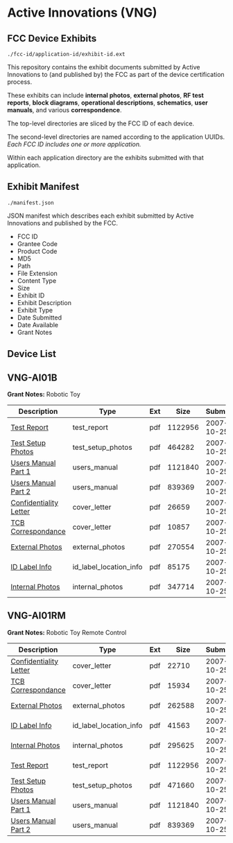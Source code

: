 # Active Innovations (VNG)
## FCC Device Exhibits

```
./fcc-id/application-id/exhibit-id.ext
```

This repository contains the exhibit documents submitted by Active Innovations to (and published by) the FCC as part of the device certification process.

These exhibits can include **internal photos**, **external photos**, **RF test reports**, **block diagrams**, **operational descriptions**, **schematics**, **user manuals**, and various **correspondence**.

The top-level directories are sliced by the FCC ID of each device.

The second-level directories are named according to the application UUIDs. *Each FCC ID includes one or more application.*

Within each application directory are the exhibits submitted with that application. 

## Exhibit Manifest

```
./manifest.json
```

JSON manifest which describes each exhibit submitted by Active Innovations and published by the FCC.

- FCC ID
- Grantee Code
- Product Code
- MD5
- Path
- File Extension
- Content Type
- Size
- Exhibit ID
- Exhibit Description
- Exhibit Type
- Date Submitted
- Date Available
- Grant Notes

## Device List
## VNG-AI01B
**Grant Notes:** Robotic Toy

| Description | Type | Ext | Size | Submitted | Available |
| ----------- | ---- | --- | ---- | --------- | --------- |
| [Test Report](VNG-AI01B/d4ac9c1e35ad20a0c613782ea72ec21c/859819.pdf) | test_report | pdf | 1122956 | 2007-10-25 | 2007-10-26 |
| [Test Setup Photos](VNG-AI01B/d4ac9c1e35ad20a0c613782ea72ec21c/859839.pdf) | test_setup_photos | pdf | 464282 | 2007-10-25 | 2007-10-26 |
| [Users Manual Part 1](VNG-AI01B/d4ac9c1e35ad20a0c613782ea72ec21c/859821.pdf) | users_manual | pdf | 1121840 | 2007-10-25 | 2007-10-26 |
| [Users Manual Part 2](VNG-AI01B/d4ac9c1e35ad20a0c613782ea72ec21c/859822.pdf) | users_manual | pdf | 839369 | 2007-10-25 | 2007-10-26 |
| [Confidentiality Letter](VNG-AI01B/d4ac9c1e35ad20a0c613782ea72ec21c/859830.pdf) | cover_letter | pdf | 26659 | 2007-10-25 | 2007-10-26 |
| [TCB Correspondance](VNG-AI01B/d4ac9c1e35ad20a0c613782ea72ec21c/859831.pdf) | cover_letter | pdf | 10857 | 2007-10-25 | 2007-10-26 |
| [External Photos](VNG-AI01B/d4ac9c1e35ad20a0c613782ea72ec21c/859833.pdf) | external_photos | pdf | 270554 | 2007-10-25 | 2007-10-26 |
| [ID Label Info](VNG-AI01B/d4ac9c1e35ad20a0c613782ea72ec21c/859834.pdf) | id_label_location_info | pdf | 85175 | 2007-10-25 | 2007-10-26 |
| [Internal Photos](VNG-AI01B/d4ac9c1e35ad20a0c613782ea72ec21c/859835.pdf) | internal_photos | pdf | 347714 | 2007-10-25 | 2007-10-26 |
## VNG-AI01RM
**Grant Notes:** Robotic Toy Remote Control

| Description | Type | Ext | Size | Submitted | Available |
| ----------- | ---- | --- | ---- | --------- | --------- |
| [Confidentiality Letter](VNG-AI01RM/90c0a02d007eef279784183d913a987b/859811.pdf) | cover_letter | pdf | 22710 | 2007-10-25 | 2007-10-26 |
| [TCB Correspondance](VNG-AI01RM/90c0a02d007eef279784183d913a987b/859812.pdf) | cover_letter | pdf | 15934 | 2007-10-25 | 2007-10-26 |
| [External Photos](VNG-AI01RM/90c0a02d007eef279784183d913a987b/859814.pdf) | external_photos | pdf | 262588 | 2007-10-25 | 2007-10-26 |
| [ID Label Info](VNG-AI01RM/90c0a02d007eef279784183d913a987b/859815.pdf) | id_label_location_info | pdf | 41563 | 2007-10-25 | 2007-10-26 |
| [Internal Photos](VNG-AI01RM/90c0a02d007eef279784183d913a987b/859816.pdf) | internal_photos | pdf | 295625 | 2007-10-25 | 2007-10-26 |
| [Test Report](VNG-AI01RM/90c0a02d007eef279784183d913a987b/859819.pdf) | test_report | pdf | 1122956 | 2007-10-25 | 2007-10-26 |
| [Test Setup Photos](VNG-AI01RM/90c0a02d007eef279784183d913a987b/859820.pdf) | test_setup_photos | pdf | 471660 | 2007-10-25 | 2007-10-26 |
| [Users Manual Part 1](VNG-AI01RM/90c0a02d007eef279784183d913a987b/859821.pdf) | users_manual | pdf | 1121840 | 2007-10-25 | 2007-10-26 |
| [Users Manual Part 2](VNG-AI01RM/90c0a02d007eef279784183d913a987b/859822.pdf) | users_manual | pdf | 839369 | 2007-10-25 | 2007-10-26 |
